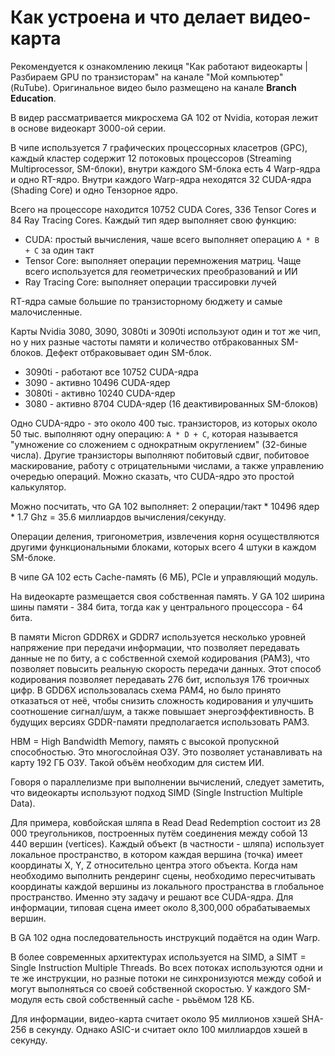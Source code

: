 # Как устроена и что делает видео-карта

Рекомендуется к ознакомлению лекиця "Как работают видеокарты | Разбираем GPU по транзисторам" на канале "Мой компьютер" (RuTube). Оригинальное видео было размещено на канале **Branch Education**.

В видер рассматривается микросхема GA 102 от Nvidia, которая лежит в основе видеокарт 3000-ой серии.

В чипе используется 7 графических процессорных класетров (GPC), каждый кластер содержит 12 потоковых процессоров (Streaming Multiprocessor, SM-блоки), внутри каждого SM-блока есть 4 Warp-ядра и одно RT-ядро. Внутри каждого Warp-ядра неходятся 32 CUDA-ядра (Shading Core) и одно Тензорное ядро.

Всего на процессоре находится 10752 CUDA Cores, 336 Tensor Cores и 84 Ray Tracing Cores. Каждый тип ядер выполняет свою функцию:

- CUDA: простый вычисления, чаше всего выполняет операцию `A * B + C` за один такт
- Tensor Core: выполняет операции перемножения матриц. Чаще всего используется для геометрических преобразований и ИИ
- Ray Tracing Core: выполняет операции трассировки лучей

RT-ядра самые большие по транзисторному бюджету и самые малочисленные.

Карты Nvidia 3080, 3090, 3080ti и 3090ti используют один и тот же чип, но у них разные частоты памяти и количество отбракованных SM-блоков. Дефект отбраковывает один SM-блок.

- 3090ti - работают все 10752 CUDA-ядра
- 3090 - активно 10496 CUDA-ядер
- 3080ti - активно 10240 CUDA-ядер
- 3080 - активно 8704 CUDA-ядер (16 деактивированных SM-блоков)

Одно CUDA-ядро - это около 400 тыс. транзисторов, из которых около 50 тыс. выполняют одну операцию: `A * D + C`, которая называется "умножение со сложением с однократным округлением" (32-биные числа). Другие транзисторы выполняют побитовый сдвиг, побитовое маскирование, работу с отрицательными числами, а также управлению очередью операций. Можно сказать, что CUDA-ядро это простой калькулятор.

Можно посчитать, что GA 102 выполняет: 2 операции/такт * 10496 ядер * 1.7 Ghz = 35.6 миллиардов вычисления/секунду.

Операции деления, тригонометрия, извлечения корня осуществляются другими функциональными блоками, которых всего 4 штуки в каждом SM-блоке.

В чипе GA 102 есть Cache-память (6 МБ), PCIe и управляющий модуль.

На видеокарте размещается своя собственная память. У GA 102 ширина шины памяти - 384 бита, тогда как у центрального процессора - 64 бита.

В памяти Micron GDDR6X и GDDR7 используется несколько уровней напряжение при передачи информации, что позволяет передавать данные не по биту, а с собственной схемой кодирования (PAM3), что позволяет повысить реальную скорость передачи данных. Этот способ кодирования позволяет передавать 276 бит, используя 176 троичных цифр. В GDD6X использовалась схема PAM4, но было принято отказаться от неё, чтобы снизить сложность кодирования и улучшить соотношение сигнал/шум, а также повышает энергоэффективность. В будущих версиях GDDR-памяти предполагается использовать PAM3.

HBM = High Bandwidth Memory, память с высокой пропускной способностью. Это многослойная ОЗУ. Это позволяет устанавливать на карту 192 ГБ ОЗУ. Такой объём необходим для систем ИИ.

Говоря о параллелизме при выполнении вычислений, следует заметить, что видеокарты используют подход SIMD (Single Instruction Multiple Data).

Для примера, ковбойская шляпа в Read Dead Redemption состоит из 28 000 треугольников, построенных путём соединения между собой 13 440 вершин (vertices). Каждый объект (в частности - шляпа) использует локальное пространство, в котором каждая вершина (точка) имеет координаты X, Y, Z относительно центра этого объекта. Когда нам необходимо выполнить рендеринг сцены, необходимо пересчитывать координаты каждой вершины из локального пространства в глобальное пространство. Именно эту задачу и решают все CUDA-ядра. Для информации, типовая сцена имеет около 8,300,000 обрабатываемых вершин.

В GA 102 одна последовательность инструкций подаётся на один Warp.

В более современных архитектурах используется на SIMD, а SIMT = Single Instruction Multiple Threads. Во всех потоках используются одни и те же инструкции, но разные потоки не синхронизуются между собой и могут выполняться со своей собственной скоростью. У каждого SM-модуля есть свой собственный cache - рьъёмом 128 КБ.

Для информации, видео-карта считает около 95 миллионов хэшей SHA-256 в секунду. Однако ASIC-и считает окло 100 миллиардов хэшей в секунду.
